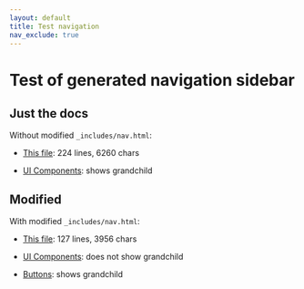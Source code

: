 ```yaml
---
layout: default
title: Test navigation
nav_exclude: true
---
```


Test of generated navigation sidebar
====================================

Just the docs
-------------

Without modified `_includes/nav.html`:

- [This file](.): 224  lines, 6260 chars

- [UI Components](docs/ui-components): shows grandchild

Modified
--------

With modified `_includes/nav.html`:

- [This file](.): 127  lines, 3956 chars

- [UI Components](docs/ui-components): does not show grandchild

- [Buttons](docs/ui-components/buttons): shows grandchild
